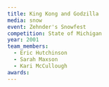```yaml
---
title: King Kong and Godzilla
media: snow
event: Zehnder's Snowfest
competition: State of Michigan
year: 2001
team_members:
  - Eric Hutchinson
  - Sarah Maxson
  - Kari McCullough
awards: 
---
```

